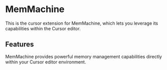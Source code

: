 # MemMachine

This is the cursor extension for MemMachine, which lets you leverage its capabilities within the Cursor editor.

## Features

MemMachine provides powerful memory management capabilities directly within your Cursor editor environment.

